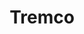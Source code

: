---
title: Tremco
id: "4"
logo: "/v1530089074/logos/a308c8c076f43229bafa2c5aff6145ea-belzona.jpg"
link: http://www.belzona.com
catalogo: ''
meta_keywords: 
meta_description: 
weight: "13"
menu:
  principal:
    parent: Marcas
    weight: 7

---